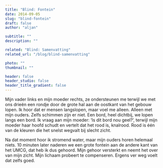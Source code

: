 ```yaml
---
title: "Blind: Fontein"
date: 2014-09-05
slug: "blind-fontein"
draft: false
author: "aljan"

subtitle: ""
description: ""

related: "Blind: Samenvatting"
related_url: "/blog/blind-samenvatting"

photo: ""
thumbnail: ""

header: false
header_studio: false
header_title_gradient: false
---
```


Mijn vader links en mijn moeder rechts, ze ondersteunen me terwijl we met ons drieën een rondje door de grote hal aan de oostkant van het gebouw lopen. Ik hoor dat er mensen langslopen, maar voel me alleen. Alleen met mijn ouders. Zelfs schimmen zijn er niet. Een bord, heel dichtbij, we lopen langs een bord. Ik vraag aan mijn moeder: ‘Is dit bord nou geel?’, terwijl mijn moeder haar hoofd schudt en vertelt dat het rood is, knalrood. Rood is één van de kleuren die het snelst wegvalt bij slecht zicht.

Na dat moment hoor ik stromend water, maar mijn ouders horen helemaal niets. 10 minuten later naderen we een grote fontein aan de andere kant van het UMCG, dat heb ik dus gehoord. Mijn gehoor versterkt en neemt het over van mijn zicht. Mijn lichaam probeert te compenseren. Ergens ver weg voelt dat zelfs goed.
